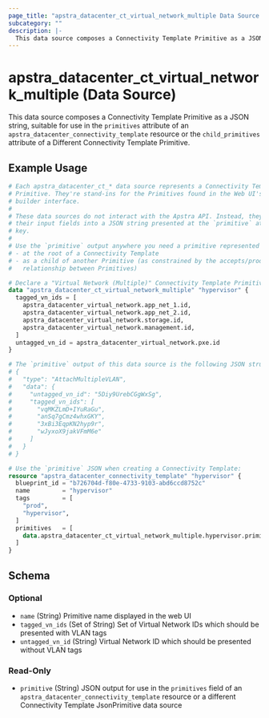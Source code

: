 ```yaml
---
page_title: "apstra_datacenter_ct_virtual_network_multiple Data Source - terraform-provider-apstra"
subcategory: ""
description: |-
  This data source composes a Connectivity Template Primitive as a JSON string, suitable for use in the primitives attribute of an apstra_datacenter_connectivity_template resource or the child_primitives attribute of a Different Connectivity Template Primitive.
---
```


# apstra_datacenter_ct_virtual_network_multiple (Data Source)

This data source composes a Connectivity Template Primitive as a JSON string, suitable for use in the `primitives` attribute of an `apstra_datacenter_connectivity_template` resource or the `child_primitives` attribute of a Different Connectivity Template Primitive.

## Example Usage

```terraform
# Each apstra_datacenter_ct_* data source represents a Connectivity Template
# Primitive. They're stand-ins for the Primitives found in the Web UI's CT
# builder interface.
#
# These data sources do not interact with the Apstra API. Instead, they assemble
# their input fields into a JSON string presented at the `primitive` attribute
# key.
#
# Use the `primitive` output anywhere you need a primitive represented as JSON:
# - at the root of a Connectivity Template
# - as a child of another Primitive (as constrained by the accepts/produces
#   relationship between Primitives)

# Declare a "Virtual Network (Multiple)" Connectivity Template Primitive:
data "apstra_datacenter_ct_virtual_network_multiple" "hypervisor" {
  tagged_vn_ids = [
    apstra_datacenter_virtual_network.app_net_1.id,
    apstra_datacenter_virtual_network.app_net_2.id,
    apstra_datacenter_virtual_network.storage.id,
    apstra_datacenter_virtual_network.management.id,
  ]
  untagged_vn_id = apstra_datacenter_virtual_network.pxe.id
}

# The `primitive` output of this data source is the following JSON structure:
# {
#   "type": "AttachMultipleVLAN",
#   "data": {
#     "untagged_vn_id": "5Diy9UrebCGgWxSg",
#     "tagged_vn_ids": [
#       "vqMKZLmD+IYuRaGu",
#       "anSq7gCmz4whxGKY",
#       "3xBi3EqpKN2hyp9r",
#       "wJyxoX9jakVFmM6e"
#     ]
#   }
# }

# Use the `primitive` JSON when creating a Connectivity Template:
resource "apstra_datacenter_connectivity_template" "hypervisor" {
  blueprint_id = "b726704d-f80e-4733-9103-abd6ccd8752c"
  name         = "hypervisor"
  tags         = [
    "prod",
    "hypervisor",
  ]
  primitives   = [
    data.apstra_datacenter_ct_virtual_network_multiple.hypervisor.primitive
  ]
}
```

<!-- schema generated by tfplugindocs -->
## Schema

### Optional

- `name` (String) Primitive name displayed in the web UI
- `tagged_vn_ids` (Set of String) Set of Virtual Network IDs which should be presented with VLAN tags
- `untagged_vn_id` (String) Virtual Network ID which should be presented without VLAN tags

### Read-Only

- `primitive` (String) JSON output for use in the `primitives` field of an `apstra_datacenter_connectivity_template` resource or a different Connectivity Template JsonPrimitive data source
